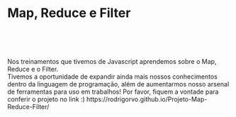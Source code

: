 <h1> Map, Reduce e Filter</h1> <br>
<br>
<br>
<p>Nos treinamentos que tivemos de Javascript aprendemos sobre o Map, Reduce e o Filter. <br>
Tivemos a oportunidade de expandir ainda mais nossos conhecimentos dentro da linguagem de programação, além de aumentarmos nosso arsenal de ferramentas para uso em trabalhos!
Por favor, fiquem a vontade para conferir o projeto no link :) https://rodrigorvo.github.io/Projeto-Map-Reduce-Filter/
</p>
